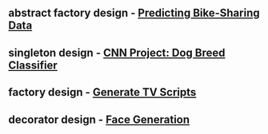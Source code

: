 ## abstract factory design - [Predicting Bike-Sharing Data](https://)



## singleton design - [CNN Project: Dog Breed Classifier](https://)


## factory design - [Generate TV Scripts](https://)


## decorator design - [Face Generation](https://)


